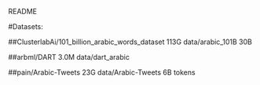 README

#Datasets:


##ClusterlabAi/101_billion_arabic_words_dataset
113G	data/arabic_101B
30B

##arbml/DART
3.0M	data/dart_arabic

##pain/Arabic-Tweets
23G	data/Arabic-Tweets
6B tokens